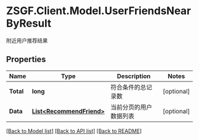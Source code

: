 # ZSGF.Client.Model.UserFriendsNearByResult
附近用户推荐结果

## Properties

Name | Type | Description | Notes
------------ | ------------- | ------------- | -------------
**Total** | **long** | 符合条件的总记录数 | [optional] 
**Data** | [**List&lt;RecommendFriend&gt;**](RecommendFriend.md) | 当前分页的用户数据列表 | [optional] 

[[Back to Model list]](../../README.md#documentation-for-models) [[Back to API list]](../../README.md#documentation-for-api-endpoints) [[Back to README]](../../README.md)

